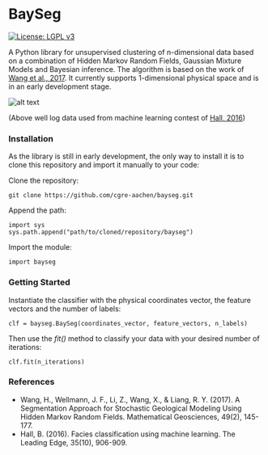 # BaySeg

[![License: LGPL v3](https://img.shields.io/badge/License-LGPL%20v3-blue.svg)]()

A Python library for unsupervised clustering of n-dimensional data based on a combination of Hidden Markov Random Fields,
Gaussian Mixture Models and Bayesian inference. The algorithm is based on the work of
 [Wang et al., 2017](https://link.springer.com/article/10.1007/s11004-016-9663-9). It currently supports 1-dimensional
 physical space and is in an early development stage.
 
![alt text](data/images/front_gif.gif)

(Above well log data used from machine learning contest of [Hall, 2016](https://library.seg.org/doi/abs/10.1190/tle35100906.1))

### Installation

As the library is still in early development, the only way to install it is to clone this repository
and import it manually to your code:

Clone the repository:

    git clone https://github.com/cgre-aachen/bayseg.git

Append the path:
    
    import sys
    sys.path.append("path/to/cloned/repository/bayseg")
    
Import the module:

    import bayseg

### Getting Started

Instantiate the classifier with the physical coordinates vector, the feature vectors and the number of labels:

    clf = bayseg.BaySeg(coordinates_vector, feature_vectors, n_labels)
    
Then use the _fit()_ method to classify your data with your desired number of iterations:

    clf.fit(n_iterations)

### References

* Wang, H., Wellmann, J. F., Li, Z., Wang, X., & Liang, R. Y. (2017). A Segmentation Approach for Stochastic Geological Modeling Using Hidden Markov Random Fields. Mathematical Geosciences, 49(2), 145-177.
* Hall, B. (2016). Facies classification using machine learning. The Leading Edge, 35(10), 906-909.